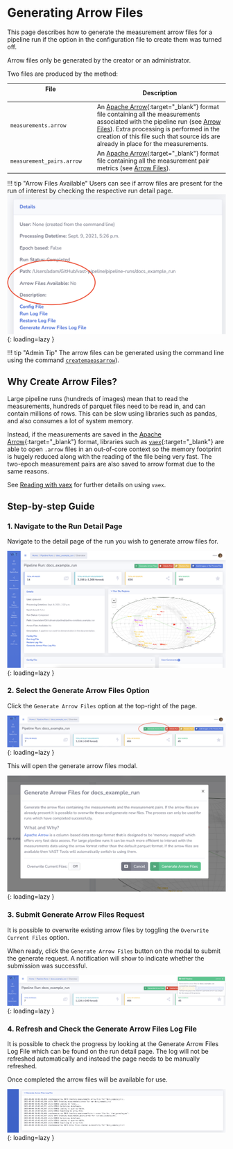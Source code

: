 # Generating Arrow Files

This page describes how to generate the measurement arrow files for a pipeline run if the option in the configuration file to create them was turned off.

Arrow files only be generated by the creator or an administrator.

Two files are produced by the method:

| File<img width=380/>  | Description |
| ---- | ----------- |
| `measurements.arrow` | An [Apache Arrow](https://arrow.apache.org/overview/){:target="_blank"} format file containing all the measurements associated with the pipeline run (see [Arrow Files](#arrow-files)). Extra processing is performed in the creation of this file such that source ids are already in place for the measurements. |
| `measurement_pairs.arrow` | An [Apache Arrow](https://arrow.apache.org/overview/){:target="_blank"} format file containing all the measurement pair metrics (see [Arrow Files](#arrow-files)). |

!!! tip "Arrow Files Available"
    Users can see if arrow files are present for the run of interest by checking the respective run detail page.
    ![!Arrow files available.](../img/arrow-files-available.png){: loading=lazy }
    

!!! tip "Admin Tip"
    The arrow files can be generated using the command line using the command [`createmaeasarrow`](../adminusage/cli.md#createmeasarrow)).

## Why Create Arrow Files?

Large pipeline runs (hundreds of images) mean that to read the measurements, hundreds of parquet files need to be read in, and can contain millions of rows.
This can be slow using libraries such as pandas, and also consumes a lot of system memory.

Instead, if the measurements are saved in the [Apache Arrow](https://arrow.apache.org/overview/){:target="_blank"} format, libraries such as [`vaex`](https://vaex.io){:target="_blank"} are able to open `.arrow` files in an out-of-core context so the memory footprint is hugely reduced along with the reading of the file being very fast.
The two-epoch measurement pairs are also saved to arrow format due to the same reasons.

See [Reading with vaex](usingoutputs.md#reading-with-vaex) for further details on using `vaex`.

## Step-by-step Guide

### 1. Navigate to the Run Detail Page

Navigate to the detail page of the run you wish to generate arrow files for.

![!Pipeline run detail page.](../img/docs-example-run-detail.png){: loading=lazy }

### 2. Select the Generate Arrow Files Option

Click the `Generate Arrow Files` option at the top-right of the page.

![!Generate arrow button.](../img/generate-arrow-button.png){: loading=lazy }

This will open the generate arrow files modal.

![!Generate arrow modal.](../img/generate-arrow-modal.png){: loading=lazy }

### 3. Submit Generate Arrow Files Request

It is possible to overwrite existing arrow files by toggling the `Overwrite Current Files` option.

When ready, click the `Generate Arrow Files` button on the modal to submit the generate request.
A notification will show to indicate whether the submission was successful.

![!Generate arrow files notification.](../img/generate-arrow-notification.png){: loading=lazy }

### 4. Refresh and Check the Generate Arrow Files Log File

It is possible to check the progress by looking at the Generate Arrow Files Log File which can be found on the run detail page.
The log will not be refreshed automatically and instead the page needs to be manually refreshed.

Once completed the arrow files will be available for use.

![!Generate arrow files log file.](../img/generate-arrow-files-log.png){: loading=lazy }
